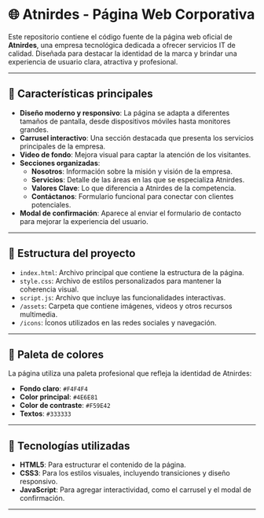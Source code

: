 # 🌐 Atnirdes - Página Web Corporativa

Este repositorio contiene el código fuente de la página web oficial de **Atnirdes**, una empresa tecnológica dedicada a ofrecer servicios IT de calidad. Diseñada para destacar la identidad de la marca y brindar una experiencia de usuario clara, atractiva y profesional.

---

## 🚀 Características principales

- **Diseño moderno y responsivo**: La página se adapta a diferentes tamaños de pantalla, desde dispositivos móviles hasta monitores grandes.  
- **Carrusel interactivo**: Una sección destacada que presenta los servicios principales de la empresa.  
- **Video de fondo**: Mejora visual para captar la atención de los visitantes.  
- **Secciones organizadas**:  
  - **Nosotros**: Información sobre la misión y visión de la empresa.  
  - **Servicios**: Detalle de las áreas en las que se especializa Atnirdes.  
  - **Valores Clave**: Lo que diferencia a Atnirdes de la competencia.  
  - **Contáctanos**: Formulario funcional para conectar con clientes potenciales.  
- **Modal de confirmación**: Aparece al enviar el formulario de contacto para mejorar la experiencia del usuario.  

---

## 📂 Estructura del proyecto

- `index.html`: Archivo principal que contiene la estructura de la página.  
- `style.css`: Archivo de estilos personalizados para mantener la coherencia visual.  
- `script.js`: Archivo que incluye las funcionalidades interactivas.  
- `/assets`: Carpeta que contiene imágenes, videos y otros recursos multimedia.  
- `/icons`: Íconos utilizados en las redes sociales y navegación.  

---

## 🎨 Paleta de colores

La página utiliza una paleta profesional que refleja la identidad de Atnirdes:  

- **Fondo claro**: `#F4F4F4`  
- **Color principal**: `#4E6E81`  
- **Color de contraste**: `#F59E42`  
- **Textos**: `#333333`  

---

## 📜 Tecnologías utilizadas

- **HTML5**: Para estructurar el contenido de la página.  
- **CSS3**: Para los estilos visuales, incluyendo transiciones y diseño responsivo.  
- **JavaScript**: Para agregar interactividad, como el carrusel y el modal de confirmación.  

---
